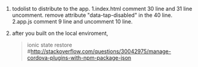 1. todolist to distribute to the app.
  1.index.html 
    comment 30 line and 31 line uncomment.
    remove attribute "data-tap-disabled" in the 40 line.
  2.app.js
    comment 9 line and uncomment 10 line.
    

2. after you built on the local enviroment,
   > ionic state restore 
   #http://stackoverflow.com/questions/30042975/manage-cordova-plugins-with-npm-package-json